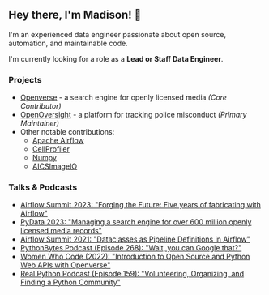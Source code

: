 ## Hey there, I'm Madison! 💖

I'm an experienced data engineer passionate about open source, automation, and maintainable code.

I'm currently looking for a role as a **Lead or Staff Data Engineer**.

###  Projects
- [Openverse](https://github.com/WordPress/openverse) - a search engine for openly licensed media _(Core Contributor)_
- [OpenOversight](https://github.com/OrcaCollective/OpenOversight) - a platform for tracking police misconduct _(Primary Maintainer)_
- Other notable contributions:
    - [Apache Airflow](https://github.com/apache/airflow/commits?author=AetherUnbound)
    - [CellProfiler](https://github.com/CellProfiler/CellProfiler/commits?author=AetherUnbound)
    - [Numpy](https://github.com/numpy/numpy/commits?author=AetherUnbound)
    - [AICSImageIO](https://github.com/AllenCellModeling/aicsimageio/commits?author=AetherUnbound)

### Talks & Podcasts

- [Airflow Summit 2023: "Forging the Future: Five years of fabricating with Airflow"](https://www.youtube.com/watch?v=z_BkpAA0RkA)
- [PyData 2023: "Managing a search engine for over 600 million openly licensed media records"](https://www.youtube.com/watch?v=R0YqPAhKMhs)
- [Airflow Summit 2021: "Dataclasses as Pipeline Definitions in Airflow"](https://www.youtube.com/watch?v=ja2siGyklq0)
- [PythonBytes Podcast (Episode 268): "Wait, you can Google that?"](https://www.youtube.com/watch?v=CWzPMqp5UeA)
- [Women Who Code (2022): "Introduction to Open Source and Python Web APIs with Openverse"](https://www.youtube.com/watch?v=JHRSre--ARU)
- [Real Python Podcast (Episode 159): "Volunteering, Organizing, and Finding a Python Community"](https://www.youtube.com/watch?v=qmGpW1w3ENk)

